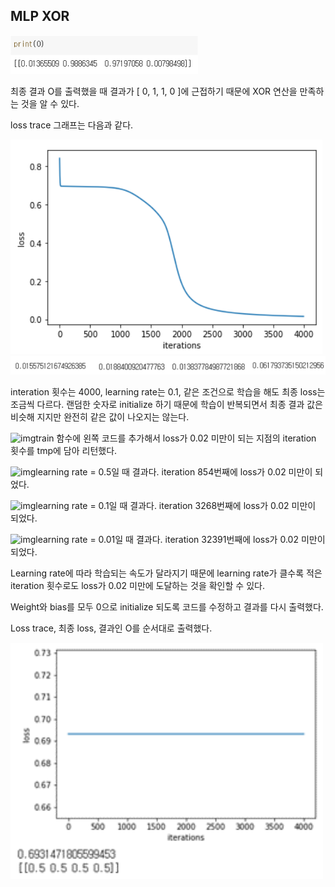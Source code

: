 

## MLP XOR



<img src="images/xor_output.png" width=300/>

최종 결과 O를 출력했을 때 결과가 [ 0, 1, 1, 0 ]에 근접하기 때문에 XOR 연산을 만족하는 것을 알 수 있다.

loss trace 그래프는 다음과 같다. 

<img src="images/xor_loss.png" width=500/>

<br>

<img src="images/final_loss.png" width=700/>

interation 횟수는 4000, learning rate는 0.1, 같은 조건으로 학습을 해도 최종 loss는 조금씩 다르다. 랜덤한 숫자로 initialize 하기 때문에 학습이 반복되면서 최종 결과 값은 비슷해 지지만 완전히 같은 값이 나오지는 않는다.

![img](file:///C:/Users/chsj/AppData/Local/Temp/msohtmlclip1/01/clip_image002.png)train 함수에 왼쪽 코드를 추가해서 loss가 0.02 미만이 되는 지점의 iteration 횟수를 tmp에 담아 리턴했다. 

![img](file:///C:/Users/chsj/AppData/Local/Temp/msohtmlclip1/01/clip_image004.png)learning rate = 0.5일 때 결과다. iteration 854번째에 loss가 0.02 미만이 되었다.

![img](file:///C:/Users/chsj/AppData/Local/Temp/msohtmlclip1/01/clip_image006.png)learning rate = 0.1일 때 결과다. iteration 3268번째에 loss가 0.02 미만이 되었다.

![img](file:///C:/Users/chsj/AppData/Local/Temp/msohtmlclip1/01/clip_image008.png)learning rate = 0.01일 때 결과다. iteration 32391번째에 loss가 0.02 미만이 되었다.

Learning rate에 따라 학습되는 속도가 달라지기 때문에 learning rate가 클수록 적은 iteration 횟수로도 loss가 0.02 미만에 도달하는 것을 확인할 수 있다.



Weight와 bias를 모두 0으로 initialize 되도록 코드를 수정하고 결과를 다시 출력했다.

Loss trace, 최종 loss, 결과인 O를 순서대로 출력했다.

<img src="images/loss_trace.png" width=500/>